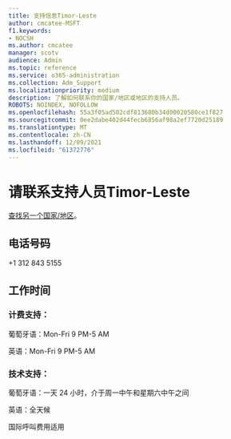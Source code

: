```yaml
---
title: 支持信息Timor-Leste
author: cmcatee-MSFT
f1.keywords:
- NOCSH
ms.author: cmcatee
manager: scotv
audience: Admin
ms.topic: reference
ms.service: o365-administration
ms.collection: Adm_Support
ms.localizationpriority: medium
description: 了解如何联系你的国家/地区或地区的支持人员。
ROBOTS: NOINDEX, NOFOLLOW
ms.openlocfilehash: 55a3f05ad502cdf813680b34d00020580ce1f827
ms.sourcegitcommit: 0ee2dabe402d44fecb6856af98a2ef7720d25189
ms.translationtype: MT
ms.contentlocale: zh-CN
ms.lasthandoff: 12/09/2021
ms.locfileid: "61372776"
---
```

# <a name="contact-support-for-timor-leste"></a>请联系支持人员Timor-Leste

[查找另一个国家/地区](../get-help-support.md)。

## <a name="phone-number"></a>电话号码
+1 312 843 5155

## <a name="hours"></a>工作时间
### <a name="billing-support"></a>计费支持：

葡萄牙语：Mon-Fri 9 PM-5 AM

英语：Mon-Fri 9 PM-5 AM

### <a name="technical-support"></a>技术支持：

葡萄牙语：一天 24 小时，介于周一中午和星期六中午之间

英语：全天候

国际呼叫费用适用
